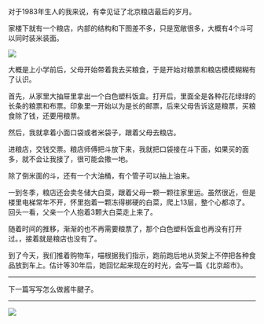 对于1983年生人的我来说，有幸见证了北京粮店最后的岁月。

家楼下就有一个粮店，内部的结构和下图差不多，只是宽敞很多，大概有4个斗可以同时装米装面。

![](http://upload-images.jianshu.io/upload_images/51001-266cc6566f680bb4.jpg?imageMogr2/auto-orient/strip%7CimageView2/2/w/1240)

大概是上小学前后，父母开始带着我去买粮食，于是开始对粮票和粮店模模糊糊有了认识。

首先，从家里大抽屉里拿出一个白色塑料饭盒。打开后，里面全是各种花花绿绿的长条的粮票和布票。印象里一开始以为是长的邮票，后来父母告诉这是粮票，买粮食除了钱，还要用粮票。

然后，我就拿着小面口袋或者米袋子，跟着父母去粮店。

进粮店，交钱交票。粮店师傅把斗放下来，我就把口袋接在斗下面，如果买的面多，就不会让我接了，很可能会撒一地。

除了倒米面的斗，还有一个大油桶，有个管子可以抽上油来。

一到冬季，粮店还会卖冬储大白菜，跟着父母一颗一颗往家里运。虽然很近，但是楼里电梯常年不开，怀里抱着一颗冻得梆硬的白菜，爬上13层，整个心都凉了。回头一看，父亲一个人抱着3颗大白菜走上来了。

随着时间的推移，渐渐的也不再需要粮票了，那个白色塑料饭盒也再没有打开过。，接着就是粮店也没有了。

到了今天，我们推着购物车，喵根据我们指示，跑前跑后地从货架上不停把各种食品放到车上。估计等30年后，她回忆起来现在的时光，会写一篇《北京超市》。

***

下一篇写写怎么做酱牛腱子。

***

![](https://jiluofu.github.com/momiaojushi/static/qrcode.jpg)